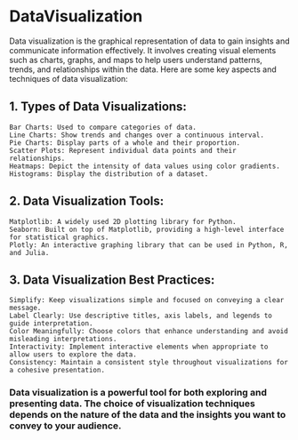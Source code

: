 # DataVisualization

Data visualization is the graphical representation of data to gain insights and communicate information effectively. It involves creating visual elements such as charts, graphs, and maps to help users understand patterns, trends, and relationships within the data. Here are some key aspects and techniques of data visualization:

## 1. Types of Data Visualizations:

    Bar Charts: Used to compare categories of data.
    Line Charts: Show trends and changes over a continuous interval.
    Pie Charts: Display parts of a whole and their proportion.
    Scatter Plots: Represent individual data points and their relationships.
    Heatmaps: Depict the intensity of data values using color gradients.
    Histograms: Display the distribution of a dataset.

## 2. Data Visualization Tools:

    Matplotlib: A widely used 2D plotting library for Python.
    Seaborn: Built on top of Matplotlib, providing a high-level interface for statistical graphics.
    Plotly: An interactive graphing library that can be used in Python, R, and Julia.

## 3. Data Visualization Best Practices:

    Simplify: Keep visualizations simple and focused on conveying a clear message.
    Label Clearly: Use descriptive titles, axis labels, and legends to guide interpretation.
    Color Meaningfully: Choose colors that enhance understanding and avoid misleading interpretations.
    Interactivity: Implement interactive elements when appropriate to allow users to explore the data.
    Consistency: Maintain a consistent style throughout visualizations for a cohesive presentation.


### Data visualization is a powerful tool for both exploring and presenting data. The choice of visualization techniques depends on the nature of the data and the insights you want to convey to your audience.
